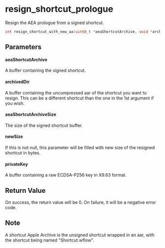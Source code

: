 # resign_shortcut_prologue
Resign the AEA prologue from a signed shortcut.

```c
int resign_shortcut_with_new_aa(uint8_t *aeaShortcutArchive, void *archivedDir, size_t aeaShortcutArchiveSize, size_t *newSize, void *privateKey);
```

## Parameters

#### aeaShortcutArchive

A buffer containing the signed shortcut.

#### archivedDir

A buffer containing the uncompressed aar of the shortcut you want to resign. This can be a different shortcut than the one in the 1st argument if you wish.

#### aeaShortcutArchiveSize

The size of the signed shortcut buffer.

#### newSize

If this is not null, this parameter will be filled with new size of the resigned shortcut in bytes.

#### privateKey

A buffer containing a raw ECDSA-P256 key in X9.63 format.

## Return Value

On success, the return value will be 0. On failure, it will be a negative error code.

## Note

A shortcut Apple Archive is the unsigned shortcut wrapped in an aar, with the shortcut being named "Shortcut.wflow".
